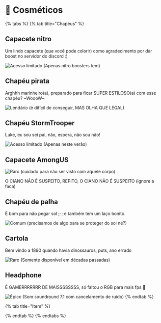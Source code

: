 # 🛒 Cosméticos

{% tabs %}
{% tab title="Chapéus" %}
## Capacete nitro

Um lindo capacete \(que você pode colorir\) como agradecimento por dar boost no servidor do discord :\)

![Acesso limitado \(Apenas nitro boosters tem\)](../.gitbook/assets/screenshot_77.png)

## Chapéu pirata

Arghhh marinheiro\(a\), preparado para ficar SUPER ESTILOSO\(a\) com esse chapéu? ~WoooW~

![Lend&#xE1;rio \(&#xE9; dif&#xED;cil de conseguir, MAS OLHA QUE LEGAL\)](../.gitbook/assets/screenshot_78.png)

## Chapéu StormTrooper

Luke, eu sou sei pai, não, espera, não sou não!

![Acesso limitado \(Apenas neste ver&#xE3;o\)](../.gitbook/assets/screenshot_79.png)

## Capacete AmongUS

![Raro \(cuidado para n&#xE3;o ser visto com aquele corpo\)](../.gitbook/assets/screenshot_80.png)

O CIANO NÃO É SUSPEITO, REPITO, O CIANO NÃO É SUSPEITO \(ignore a faca\)

## Chapéu de palha

É bom para não pegar sol ;-; e também tem um laço bonito.

![Comum \(precisamos de algo para se proteger do sol n&#xE9;?\)](../.gitbook/assets/screenshot_81.png)

## Cartola

Bem vindo a 1890 quando havia dinossauros, puts, ano errado

![Raro \(Somente dispon&#xED;vel em d&#xE9;cadas passadas\)](../.gitbook/assets/screenshot_82.png)

## Headphone

É GAMERRRRRRR DE MAISSSSSSSS, só faltou o RGB para mais fps 👀

![&#xC9;pico \(Som soundround 7.1 com cancelamento de ru&#xED;do\) ](../.gitbook/assets/screenshot_83.png)
{% endtab %}

{% tab title="Item" %}

{% endtab %}
{% endtabs %}

